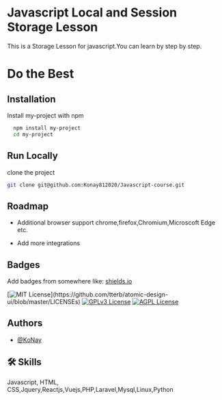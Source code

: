 
# Javascript Local and Session Storage  Lesson
This is a Storage Lesson for javascript.You can learn by
step by step.
# Do the Best

## Installation

Install my-project with npm

```bash
  npm install my-project
  cd my-project
```
## Run Locally
clone the project
  ```bash
  git clone git@github.com:Konay812020/Javascript-course.git
  
```

## Roadmap

- Additional browser support
chrome,firefox,Chromium,Microscoft Edge etc.

- Add more integrations


## Badges

Add badges from somewhere like: [shields.io](https://shields.io/)

[![MIT License](https://img.shields.io/apm/l/atomic-design-ui.svg?)](https://github.com/tterb/atomic-design-ui/blob/master/LICENSEs)
[![GPLv3 License](https://img.shields.io/badge/License-GPL%20v3-yellow.svg)](https://opensource.org/licenses/)
[![AGPL License](https://img.shields.io/badge/license-AGPL-blue.svg)](http://www.gnu.org/licenses/agpl-3.0)


## Authors

- [@KoNay](https://github.com/Konay812020)


## 🛠 Skills
Javascript, HTML, CSS,Jquery,Reactjs,Vuejs,PHP,Laravel,Mysql,Linux,Python

